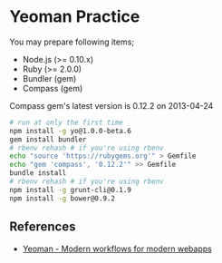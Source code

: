 # Yeoman Practice

You may prepare following items;

* Node.js (&gt;= 0.10.x)
* Ruby (&gt;= 2.0.0)
* Bundler (gem)
* Compass (gem)

Compass gem's latest version is 0.12.2 on 2013-04-24

```sh
# run at only the first time
npm install -g yo@1.0.0-beta.6
gem install bundler
# rbenv rehash # if you're using rbenv
echo "source 'https://rubygems.org'" > Gemfile
echo "gem 'compass', '0.12.2'" >> Gemfile
bundle install
# rbenv rehash # if you're using rbenv
npm install -g grunt-cli@0.1.9
npm install -g bower@0.9.2
```

## References

* [Yeoman - Modern workflows for modern webapps](http://yeoman.io/)
